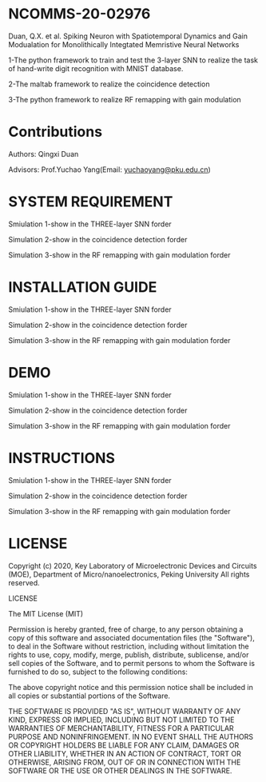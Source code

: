 # NCOMMS-20-02976
Duan, Q.X. et al. Spiking Neuron with Spatiotemporal Dynamics and Gain Modualation for Monolithically Integtated Memristive Neural Networks

1-The python framework to train and test the 3-layer SNN to realize the task of hand-write digit recognition with MNIST database.

2-The maltab framework to realize the coincidence detection

3-The python framework to realize RF remapping with gain modulation 
# Contributions
Authors: Qingxi Duan

Advisors: Prof.Yuchao Yang(Email: yuchaoyang@pku.edu.cn)
# SYSTEM REQUIREMENT
Smiulation 1-show in the THREE-layer SNN forder

Simulation 2-show in the coincidence detection forder

Simulation 3-show in the RF remapping with gain modulation forder

# INSTALLATION GUIDE
Smiulation 1-show in the THREE-layer SNN forder

Simulation 2-show in the coincidence detection forder

Simulation 3-show in the RF remapping with gain modulation forder
# DEMO
Smiulation 1-show in the THREE-layer SNN forder

Simulation 2-show in the coincidence detection forder

Simulation 3-show in the RF remapping with gain modulation forder
# INSTRUCTIONS
Smiulation 1-show in the THREE-layer SNN forder

Simulation 2-show in the coincidence detection forder

Simulation 3-show in the RF remapping with gain modulation forder
# LICENSE
Copyright (c) 2020, Key Laboratory of Microelectronic Devices and Circuits (MOE), Department of Micro/nanoelectronics, Peking University All rights reserved.

LICENSE

The MIT License (MIT)

Permission is hereby granted, free of charge, to any person obtaining a copy of this software and associated documentation files (the "Software"), to deal in the Software without restriction, including without limitation the rights to use, copy, modify, merge, publish, distribute, sublicense, and/or sell copies of the Software, and to permit persons to whom the Software is furnished to do so, subject to the following conditions:

The above copyright notice and this permission notice shall be included in all copies or substantial portions of the Software.

THE SOFTWARE IS PROVIDED "AS IS", WITHOUT WARRANTY OF ANY KIND, EXPRESS OR IMPLIED, INCLUDING BUT NOT LIMITED TO THE WARRANTIES OF MERCHANTABILITY, FITNESS FOR A PARTICULAR PURPOSE AND NONINFRINGEMENT. IN NO EVENT SHALL THE AUTHORS OR COPYRIGHT HOLDERS BE LIABLE FOR ANY CLAIM, DAMAGES OR OTHER LIABILITY, WHETHER IN AN ACTION OF CONTRACT, TORT OR OTHERWISE, ARISING FROM, OUT OF OR IN CONNECTION WITH THE SOFTWARE OR THE USE OR OTHER DEALINGS IN THE SOFTWARE.
